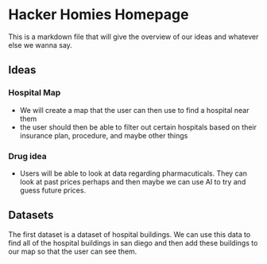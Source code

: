 # Hacker Homies Homepage

This is a markdown file that will give the overview of our ideas and whatever else we wanna say.


  ## Ideas 
### Hospital Map
- We will create a map that the user can then use to find a hospital near them
- the user should then be able to filter out certain hospitals based on their insurance plan, procedure, and maybe other things 

### Drug idea
- Users will be able to look at data regarding pharmacuticals. They can look at past prices perhaps and then maybe we can use AI to try and guess future prices. 

## Datasets
The first dataset is a dataset of hospital buildings. We can use this data to find all of the hospital buildings in san diego and then add these buildings to our map so that the user can see them. 

